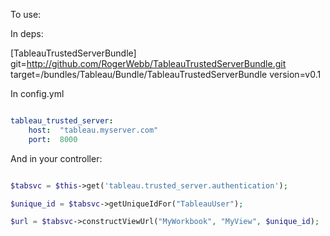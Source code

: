 To use:

In deps:

[TableauTrustedServerBundle]
    git=http://github.com/RogerWebb/TableauTrustedServerBundle.git
    target=/bundles/Tableau/Bundle/TableauTrustedServerBundle
    version=v0.1

In config.yml

```yml

tableau_trusted_server:
    host:  "tableau.myserver.com"
    port:  8000
```

And in your controller:

```php

$tabsvc = $this->get('tableau.trusted_server.authentication');

$unique_id = $tabsvc->getUniqueIdFor("TableauUser");

$url = $tabsvc->constructViewUrl("MyWorkbook", "MyView", $unique_id);
```
